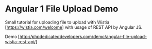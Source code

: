 # Angular 1 File Upload Demo

Small tutorial for uploading file to upload with Wistia [https://wistia.com/welcome] with usage of REST API  by Angular JS.

Demo [http://phpdedicateddevelopers.com/demo/angular-file-upload-wistia-rest-api/]